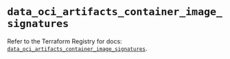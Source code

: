 # `data_oci_artifacts_container_image_signatures`

Refer to the Terraform Registry for docs: [`data_oci_artifacts_container_image_signatures`](https://registry.terraform.io/providers/hashicorp/oci/7.19.0/docs/data-sources/artifacts_container_image_signatures).
